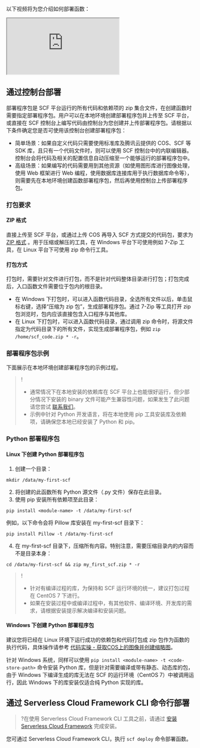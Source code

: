 以下视频将为您介绍如何部署函数：
<div class="doc-video-mod"><iframe src="https://cloud.tencent.com/edu/learning/quick-play/2939-54954?source=gw.doc.media&withPoster=1&notip=1"></iframe></div>

## 通过控制台部署

部署程序包是 SCF 平台运行的所有代码和依赖项的 zip 集合文件，在创建函数时需要指定部署程序包。用户可以在本地环境创建部署程序包并上传至 SCF 平台，或直接在 SCF 控制台上编写代码由控制台为您创建并上传部署程序包。请根据以下条件确定您是否可使用该控制台创建部署程序包：

- 简单场景：如果自定义代码只需要使用标准库及腾讯云提供的 COS、SCF 等 SDK 库，且只有一个代码文件时，则可以使用 SCF 控制台中的内联编辑器。控制台会将代码及相关的配置信息自动压缩至一个能够运行的部署程序包中。
- 高级场景：如果编写的代码需要用到其他资源（如使用图形库进行图像处理，使用 Web 框架进行 Web 编程，使用数据库连接库用于执行数据库命令等），则需要先在本地环境创建函数部署程序包，然后再使用控制台上传部署程序包。

### 打包要求

#### ZIP 格式

直接上传至 SCF 平台，或通过上传 COS 再导入 SCF 方式提交的代码包，要求为 [ZIP 格式](https://baike.baidu.com/item/Zip%E6%A0%BC%E5%BC%8F/10284382?fr=aladdin) 。用于压缩或解压的工具，在 Windows 平台下可使用例如 7-Zip 工具，在 Linux 平台下可使用 zip 命令行工具。

#### 打包方式

打包时，需要针对文件进行打包，而不是针对代码整体目录进行打包；打包完成后，入口函数文件需要位于包内的根目录。
- 在 Windows 下打包时，可以进入函数代码目录，全选所有文件以后，单击鼠标右键，选择“压缩为 zip 包”，生成部署程序包。通过 7-Zip 等工具打开 zip 包浏览时，包内应该直接包含入口程序与其他库。
- 在 Linux 下打包时，可以进入函数代码目录，通过调用 zip 命令时，将源文件指定为代码目录下的所有文件，实现生成部署程序包，例如 `zip /home/scf_code.zip * -r`。

### 部署程序包示例

下面展示在本地环境创建部署程序包的示例过程。


>!
>- 通常情况下在本地安装的依赖库在 SCF 平台上也能很好运行，但少部分情况下安装的 binary 文件可能产生兼容性问题，如果发生了此问题请您尝试 [联系我们](https://cloud.tencent.com/document/product/583/9712)。
>- 示例中针对 Python 开发语言，将在本地使用 pip 工具安装库及依赖项，请确保您本地已经安装了 Python 和 pip。

### Python 部署程序包

#### Linux 下创建 Python 部署程序包
1. 创建一个目录：
```
mkdir /data/my-first-scf
```
2. 将创建的此函数所有 Python 源文件（.py 文件）保存在此目录。
3. 使用 pip 安装所有依赖项至此目录：
```
pip install <module-name> -t /data/my-first-scf
```
例如，以下命令会将 Pillow 库安装在 my-first-scf 目录下：
```
pip install Pillow -t /data/my-first-scf
```
4. 在 my-first-scf 目录下，压缩所有内容。特别注意，需要压缩目录内的内容而不是目录本身：
```
cd /data/my-first-scf && zip my_first_scf.zip * -r
```

>!
>- 针对有编译过程的库，为保持和 SCF 运行环境的统一，建议打包过程在 CentOS 7 下进行。
>- 如果在安装过程中或编译过程中，有其他软件、编译环境、开发库的需求，请根据安装提示解决编译和安装问题。

#### Windows 下创建 Python 部署程序包

建议您将已经在 Linux 环境下运行成功的依赖包和代码打包成 zip 包作为函数的执行代码，具体操作请参考 [代码实操 - 获取COS上的图像并创建缩略图](https://cloud.tencent.com/document/product/583/9736)。

针对 Windows 系统，同样可以使用 `pip install <module-name> -t <code-store-path>` 命令安装 Python 库，但是针对需要编译或带有静态、动态库的包，由于 Windows 下编译生成的库无法在 SCF 的运行环境（CentOS 7）中被调用运行，因此 Windows 下的库安装仅适合纯 Python 实现的库。



## 通过 Serverless Cloud Framework CLI 命令行部署
>?在使用 Serverless Cloud Framework CLI 工具之前，请通过 [安装 Serverless Cloud Framework](https://cloud.tencent.com/document/product/583/44753) 完成安装。
>
您可通过 Serverless Cloud Framework CLI，执行 `scf deploy` 命令部署函数。
